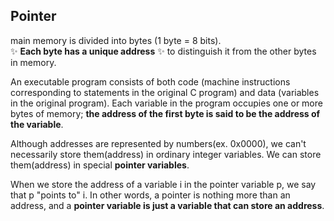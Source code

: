 ## Pointer

main memory is divided into bytes (1 byte = 8 bits).  
✨ **Each byte has a unique address** ✨ to distinguish it from the other bytes in memory.

An executable program consists of both code (machine instructions corresponding to statements in the original C program) and data (variables in the original program). Each variable in the program occupies one or more bytes of memory; **the address of the first byte is said to be the address of the variable**.

Although addresses are represented by numbers(ex. 0x0000), we can't necessarily store them(address) in ordinary integer variables. We can store them(address) in special **pointer variables**.

When we store the address of a variable i in the pointer variable p, we say that p "points to" i. In other words, a pointer is nothing more than an address, and a **pointer variable is just a variable that can store an address**.
